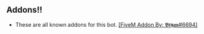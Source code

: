 ## Addons!!
- These are all known addons for this bot.
[[FiveM Addon By: 𝕭𝖗𝖞𝖆𝖓#6694]](https://github.com/L3G3CLAN/discord.js-v13-FiveM-addon)

